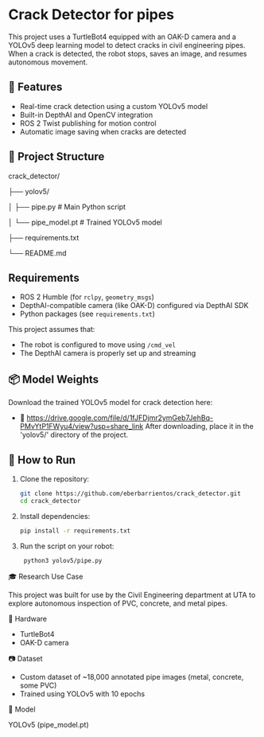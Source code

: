 # Crack Detector for pipes

This project uses a TurtleBot4 equipped with an OAK-D camera and a YOLOv5 deep learning model to detect cracks in civil engineering pipes. When a crack is detected, the robot stops, saves an image, and resumes autonomous movement.

## 🔧 Features
- Real-time crack detection using a custom YOLOv5 model
- Built-in DepthAI and OpenCV integration
- ROS 2 Twist publishing for motion control
- Automatic image saving when cracks are detected

## 📁 Project Structure

crack_detector/

├── yolov5/

│    ├── pipe.py # Main Python script

│    └── pipe_model.pt # Trained YOLOv5 model

├── requirements.txt

└── README.md

## Requirements

- ROS 2 Humble (for `rclpy`, `geometry_msgs`)
- DepthAI-compatible camera (like OAK-D) configured via DepthAI SDK
- Python packages (see `requirements.txt`)

This project assumes that:
- The robot is configured to move using `/cmd_vel`
- The DepthAI camera is properly set up and streaming

## 📦 Model Weights

Download the trained YOLOv5 model for crack detection here:

- 🔗 https://drive.google.com/file/d/1fJFDjmr2ymGeb7JehBq-PMvYtP1FWyu4/view?usp=share_link
After downloading, place it in the 'yolov5/' directory of the project.

## 🚀 How to Run

1. Clone the repository:
   ```bash
   git clone https://github.com/eberbarrientos/crack_detector.git
   cd crack_detector

2. Install dependencies:
    ``` bash
    pip install -r requirements.txt

3. Run the script on your robot:
   ```bash
    python3 yolov5/pipe.py

🎓 Research Use Case

This project was built for use by the Civil Engineering department at UTA to explore autonomous inspection of PVC, concrete, and metal pipes.

🤖 Hardware

- TurtleBot4
- OAK-D camera

📷 Dataset

- Custom dataset of ~18,000 annotated pipe images (metal, concrete, some PVC)
- Trained using YOLOv5 with 10 epochs

🧠 Model

YOLOv5 (pipe_model.pt)
